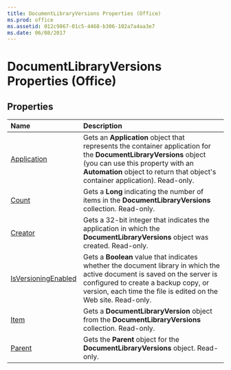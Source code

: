 ```yaml
---
title: DocumentLibraryVersions Properties (Office)
ms.prod: office
ms.assetid: 012c9867-01c5-4468-b306-102a7a4aa3e7
ms.date: 06/08/2017
---
```



# DocumentLibraryVersions Properties (Office)

## Properties



|**Name**|**Description**|
|:-----|:-----|
|[Application](documentlibraryversions-application-property-office.md)|Gets an **Application** object that represents the container application for the **DocumentLibraryVersions** object (you can use this property with an **Automation** object to return that object's container application). Read-only.|
|[Count](documentlibraryversions-count-property-office.md)|Gets a **Long** indicating the number of items in the **DocumentLibraryVersions** collection. Read-only.|
|[Creator](documentlibraryversions-creator-property-office.md)|Gets a 32-bit integer that indicates the application in which the **DocumentLibraryVersions** object was created. Read-only.|
|[IsVersioningEnabled](documentlibraryversions-isversioningenabled-property-office.md)|Gets a **Boolean** value that indicates whether the document library in which the active document is saved on the server is configured to create a backup copy, or version, each time the file is edited on the Web site. Read-only.|
|[Item](documentlibraryversions-item-property-office.md)|Gets a **DocumentLibraryVersion** object from the **DocumentLibraryVersions** collection. Read-only.|
|[Parent](documentlibraryversions-parent-property-office.md)|Gets the **Parent** object for the **DocumentLibraryVersions** object. Read-only.|

